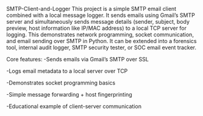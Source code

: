 SMTP-Client-and-Logger
This project is a simple SMTP email client combined with a local message logger. It sends emails using Gmail’s SMTP server and simultaneously sends message details (sender, subject, body preview, host information like IP/MAC address) to a local TCP server for logging. This demonstrates network programming, socket communication, and email sending over SMTP in Python. It can be extended into a forensics tool, internal audit logger, SMTP security tester, or SOC email event tracker.

Core features:
-Sends emails via Gmail’s SMTP over SSL

-Logs email metadata to a local server over TCP

-Demonstrates socket programming basics

-Simple message forwarding + host fingerprinting

-Educational example of client-server communication
